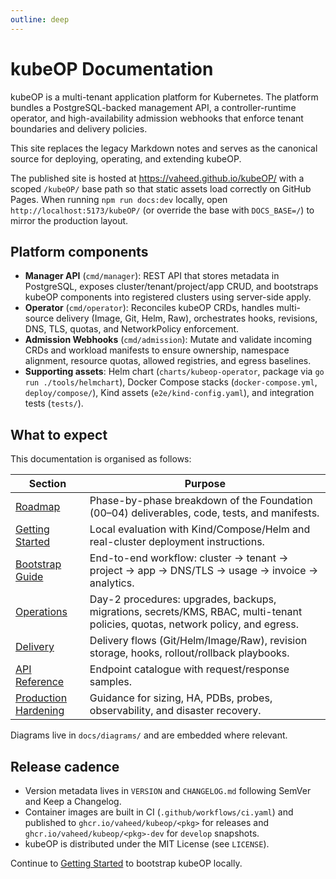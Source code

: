 ```yaml
---
outline: deep
---
```


# kubeOP Documentation

kubeOP is a multi-tenant application platform for Kubernetes. The platform bundles a PostgreSQL-backed management API, a controller-runtime operator, and high-availability admission webhooks that enforce tenant boundaries and delivery policies.

This site replaces the legacy Markdown notes and serves as the canonical source for deploying, operating, and extending kubeOP.

The published site is hosted at https://vaheed.github.io/kubeOP/ with a scoped `/kubeOP/` base path so that static assets load
correctly on GitHub Pages. When running `npm run docs:dev` locally, open `http://localhost:5173/kubeOP/` (or override the base
with `DOCS_BASE=/`) to mirror the production layout.

## Platform components

- **Manager API** (`cmd/manager`): REST API that stores metadata in PostgreSQL, exposes cluster/tenant/project/app CRUD, and bootstraps kubeOP components into registered clusters using server-side apply.
- **Operator** (`cmd/operator`): Reconciles kubeOP CRDs, handles multi-source delivery (Image, Git, Helm, Raw), orchestrates hooks, revisions, DNS, TLS, quotas, and NetworkPolicy enforcement.
- **Admission Webhooks** (`cmd/admission`): Mutate and validate incoming CRDs and workload manifests to ensure ownership, namespace alignment, resource quotas, allowed registries, and egress baselines.
- **Supporting assets**: Helm chart (`charts/kubeop-operator`, package via `go run ./tools/helmchart`), Docker Compose stacks (`docker-compose.yml`, `deploy/compose/`), Kind assets (`e2e/kind-config.yaml`), and integration tests (`tests/`).

## What to expect

This documentation is organised as follows:

| Section | Purpose |
| --- | --- |
| [Roadmap](./roadmap.md) | Phase-by-phase breakdown of the Foundation (00–04) deliverables, code, tests, and manifests. |
| [Getting Started](./getting-started.md) | Local evaluation with Kind/Compose/Helm and real-cluster deployment instructions. |
| [Bootstrap Guide](./bootstrap-guide.md) | End-to-end workflow: cluster → tenant → project → app → DNS/TLS → usage → invoice → analytics. |
| [Operations](./operations.md) | Day-2 procedures: upgrades, backups, migrations, secrets/KMS, RBAC, multi-tenant policies, quotas, network policy, and egress. |
| [Delivery](./delivery.md) | Delivery flows (Git/Helm/Image/Raw), revision storage, hooks, rollout/rollback playbooks. |
| [API Reference](./api-reference.md) | Endpoint catalogue with request/response samples. |
| [Production Hardening](./production-hardening.md) | Guidance for sizing, HA, PDBs, probes, observability, and disaster recovery. |

Diagrams live in `docs/diagrams/` and are embedded where relevant.

## Release cadence

- Version metadata lives in `VERSION` and `CHANGELOG.md` following SemVer and Keep a Changelog.
- Container images are built in CI (`.github/workflows/ci.yaml`) and published to `ghcr.io/vaheed/kubeop/<pkg>` for releases and `ghcr.io/vaheed/kubeop/<pkg>-dev` for `develop` snapshots.
- kubeOP is distributed under the MIT License (see `LICENSE`).

Continue to [Getting Started](./getting-started.md) to bootstrap kubeOP locally.
